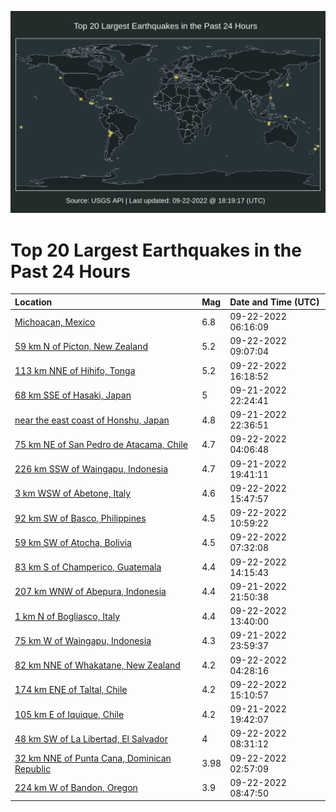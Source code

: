 ![Map](./map.png)

# Top 20 Largest Earthquakes in the Past 24 Hours

| Location | Mag | Date and Time (UTC) |
|:---|:---|:---|
| [Michoacan, Mexico](https://earthquake.usgs.gov/earthquakes/eventpage/us7000ia36) | 6.8 | 09-22-2022 06:16:09 |
| [59 km N of Picton, New Zealand](https://earthquake.usgs.gov/earthquakes/eventpage/us7000ia3y) | 5.2 | 09-22-2022 09:07:04 |
| [113 km NNE of Hihifo, Tonga](https://earthquake.usgs.gov/earthquakes/eventpage/us7000ia8t) | 5.2 | 09-22-2022 16:18:52 |
| [68 km SSE of Hasaki, Japan](https://earthquake.usgs.gov/earthquakes/eventpage/us7000ia0q) | 5 | 09-21-2022 22:24:41 |
| [near the east coast of Honshu, Japan](https://earthquake.usgs.gov/earthquakes/eventpage/us7000ia0s) | 4.8 | 09-21-2022 22:36:51 |
| [75 km NE of San Pedro de Atacama, Chile](https://earthquake.usgs.gov/earthquakes/eventpage/us7000ia2m) | 4.7 | 09-22-2022 04:06:48 |
| [226 km SSW of Waingapu, Indonesia](https://earthquake.usgs.gov/earthquakes/eventpage/us7000i9zl) | 4.7 | 09-21-2022 19:41:11 |
| [3 km WSW of Abetone, Italy](https://earthquake.usgs.gov/earthquakes/eventpage/us7000ia8f) | 4.6 | 09-22-2022 15:47:57 |
| [92 km SW of Basco, Philippines](https://earthquake.usgs.gov/earthquakes/eventpage/us7000ia4g) | 4.5 | 09-22-2022 10:59:22 |
| [59 km SW of Atocha, Bolivia](https://earthquake.usgs.gov/earthquakes/eventpage/us7000ia3h) | 4.5 | 09-22-2022 07:32:08 |
| [83 km S of Champerico, Guatemala](https://earthquake.usgs.gov/earthquakes/eventpage/us7000ia6n) | 4.4 | 09-22-2022 14:15:43 |
| [207 km WNW of Abepura, Indonesia](https://earthquake.usgs.gov/earthquakes/eventpage/us7000ia0j) | 4.4 | 09-21-2022 21:50:38 |
| [1 km N of Bogliasco, Italy](https://earthquake.usgs.gov/earthquakes/eventpage/us7000ia6e) | 4.4 | 09-22-2022 13:40:00 |
| [75 km W of Waingapu, Indonesia](https://earthquake.usgs.gov/earthquakes/eventpage/us7000ia17) | 4.3 | 09-21-2022 23:59:37 |
| [82 km NNE of Whakatane, New Zealand](https://earthquake.usgs.gov/earthquakes/eventpage/us7000ia2q) | 4.2 | 09-22-2022 04:28:16 |
| [174 km ENE of Taltal, Chile](https://earthquake.usgs.gov/earthquakes/eventpage/us7000ia7a) | 4.2 | 09-22-2022 15:10:57 |
| [105 km E of Iquique, Chile](https://earthquake.usgs.gov/earthquakes/eventpage/us7000i9zh) | 4.2 | 09-21-2022 19:42:07 |
| [48 km SW of La Libertad, El Salvador](https://earthquake.usgs.gov/earthquakes/eventpage/us7000ia3p) | 4 | 09-22-2022 08:31:12 |
| [32 km NNE of Punta Cana, Dominican Republic](https://earthquake.usgs.gov/earthquakes/eventpage/pr2022265000) | 3.98 | 09-22-2022 02:57:09 |
| [224 km W of Bandon, Oregon](https://earthquake.usgs.gov/earthquakes/eventpage/us7000ia3v) | 3.9 | 09-22-2022 08:47:50 |
